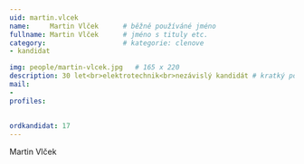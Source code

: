 ```yaml
---
uid: martin.vlcek
name:     Martin Vlček  	# běžně používáné jméno
fullname: Martin Vlček  	# jméno s tituly etc.
category:                   # kategorie: clenove
- kandidat

img: people/martin-vlcek.jpg   # 165 x 220
description: 30 let<br>elektrotechnik<br>nezávislý kandidát # kratký popis, max 160 znaků
mail:
- 
profiles:
  
  
ordkandidat: 17
---
```

Martin Vlček

